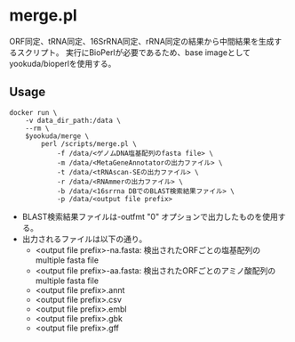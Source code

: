 # merge.pl
ORF同定、tRNA同定、16SrRNA同定、rRNA同定の結果から中間結果を生成するスクリプト。
実行にBioPerlが必要であるため、base imageとしてyookuda/bioperlを使用する。

## Usage
```usage
docker run \
    -v data_dir_path:/data \
    --rm \
    $yookuda/merge \
        perl /scripts/merge.pl \
            -f /data/<ゲノムDNA塩基配列のfasta file> \
            -m /data/<MetaGeneAnnotatorの出力ファイル> \
            -t /data/<tRNAscan-SEの出力ファイル> \
            -r /data/<RNAmmerの出力ファイル> \
            -b /data/<16srrna DBでのBLAST検索結果ファイル> \
            -p /data/<output file prefix>
```
- BLAST検索結果ファイルは-outfmt "0" オプションで出力したものを使用する。
- 出力されるファイルは以下の通り。
    - &lt;output file prefix&gt;-na.fasta: 検出されたORFごとの塩基配列のmultiple fasta file
    - &lt;output file prefix&gt;-aa.fasta: 検出されたORFごとのアミノ酸配列のmultiple fasta file
    - &lt;output file prefix&gt;.annt
    - &lt;output file prefix&gt;.csv
    - &lt;output file prefix&gt;.embl
    - &lt;output file prefix&gt;.gbk
    - &lt;output file prefix&gt;.gff
